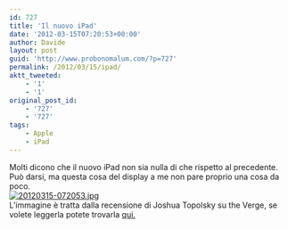 ```yaml
---
id: 727
title: 'Il nuovo iPad'
date: '2012-03-15T07:20:53+00:00'
author: Davide
layout: post
guid: 'http://www.probonomalum.com/?p=727'
permalink: /2012/03/15/ipad/
aktt_tweeted:
    - '1'
    - '1'
original_post_id:
    - '727'
    - '727'
tags:
    - Apple
    - iPad
---
```


Molti dicono che il nuovo iPad non sia nulla di che rispetto al precedente.  
Può darsi, ma questa cosa del display a me non pare proprio una cosa da poco.  
[![20120315-072053.jpg](https://blog.davidegallesi.com/wp-content/uploads/2012/03/20120315-072053.jpg)](https://blog.davidegallesi.com/wp-content/uploads/2012/03/20120315-072053.jpg)  
L’immagine è tratta dalla recensione di Joshua Topolsky su the Verge, se volete leggerla potete trovarla [qui.](http://www.theverge.com/2012/3/14/2870533/ipad-review)